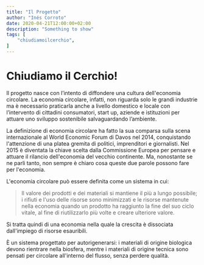 ```yaml
---
title: "Il Progetto"
author: "Inés Corroto"
date: 2020-04-21T12:00:00+02:00
description: "Something to show"
tags: [
    "chiudiamoilcerchio",
]
---
```


# Chiudiamo il Cerchio!

Il progetto nasce con l’intento di diffondere una cultura dell'economia circolare.
La economia circolare, infatti, non riguarda solo le grandi industrie ma è necessario
praticarla anche a livello domestico e locale con l’intervento di cittadini consumatori,
start up, aziende e istituzioni per attuare uno sviluppo sostenibile salvaguardando
l’ambiente.

La definizione di economia circolare ha fatto la sua comparsa sulla scena internazionale al
World Economic Forum di Davos nel 2014, conquistando l'attenzione di una platea gremita di
politici, imprenditori e giornalisti. Nel 2015 è diventata la chiave scelta dalla
Commissione Europea per pensare e attuare il rilancio dell'economia del vecchio continente.
Ma, nonostante se ne parli tanto, non sempre è chiaro cosa queste due parole possono fare
per l'economia.

L'economia circolare può essere definita come un sistema in cui:

> Il valore dei prodotti e dei materiali si mantiene il più a lungo possibile; i rifiuti e
> l'uso delle risorse sono minimizzati e le risorse mantenute nella economia quando un
> prodotto ha raggiunto la fine del suo ciclo vitale, al fine di riutilizzarlo più volte e
> creare ulteriore valore.

Si tratta quindi di una economia nella quale la crescita è dissociata dall'impiego di
risorse esauribili.

È un sistema progettato per autorigenerarsi: i materiali di origine biologica devono
rientrare nella biosfera, mentre i materiali di origine tecnica sono pensati per circolare
all'interno del flusso, senza perdere qualità.
